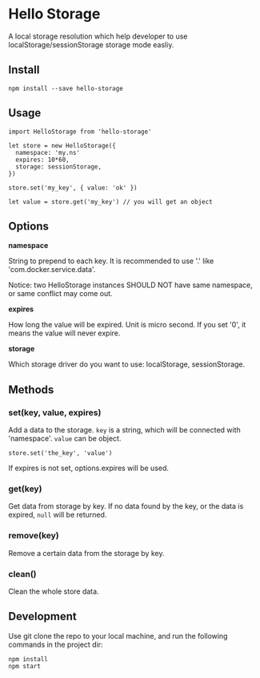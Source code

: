 # Hello Storage

A local storage resolution which help developer to use localStorage/sessionStorage storage mode easliy.

## Install

```
npm install --save hello-storage
```

## Usage

```
import HelloStorage from 'hello-storage'

let store = new HelloStorage({
  namespace: 'my.ns'
  expires: 10*60,
  storage: sessionStorage,
})

store.set('my_key', { value: 'ok' })

let value = store.get('my_key') // you will get an object
```

## Options

**namespace**

String to prepend to each key. It is recommended to use '.' like 'com.docker.service.data'.

Notice: two HelloStorage instances SHOULD NOT have same namespace, or same conflict may come out.

**expires**

How long the value will be expired. Unit is micro second. If you set '0', it means the value will never expire.

**storage**

Which storage driver do you want to use: localStorage, sessionStorage.

## Methods

### set(key, value, expires)

Add a data to the storage. `key` is a string, which will be connected with 'namespace'. `value` can be object.

```
store.set('the_key', 'value')
```

If expires is not set, options.expires will be used.

### get(key)

Get data from storage by key. If no data found by the key, or the data is expired, `null` will be returned.

### remove(key)

Remove a certain data from the storage by key.

### clean()

Clean the whole store data.

## Development

Use git clone the repo to your local machine, and run the following commands in the project dir:

```
npm install
npm start
```